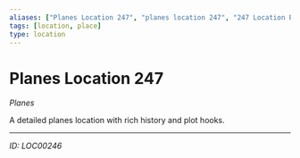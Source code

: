 ```yaml
---
aliases: ["Planes Location 247", "planes location 247", "247 Location Planes"]
tags: [location, place]
type: location
---
```


# Planes Location 247

*Planes*

A detailed planes location with rich history and plot hooks.

---
*ID: LOC00246*